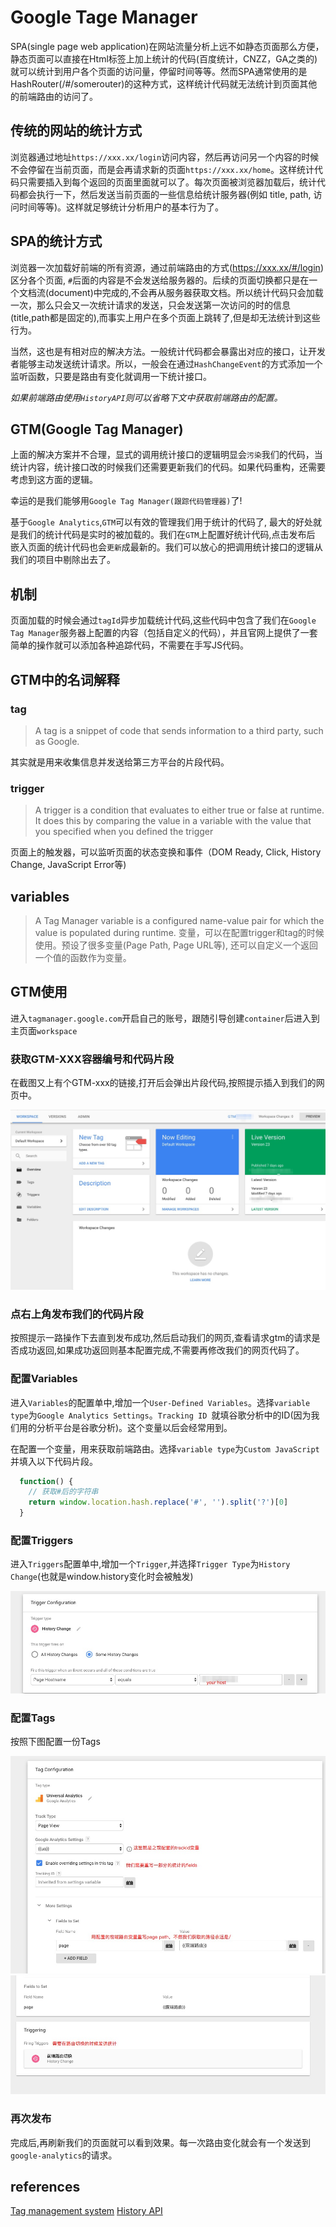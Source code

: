 Google Tage Manager
=======================
SPA(single page web application)在网站流量分析上远不如静态页面那么方便，静态页面可以直接在Html标签上加上统计的代码(百度统计，CNZZ，GA之类的)就可以统计到用户各个页面的访问量，停留时间等等。然而SPA通常使用的是HashRouter(/#/somerouter)的这种方式，这样统计代码就无法统计到页面其他的前端路由的访问了。

## 传统的网站的统计方式
浏览器通过地址`https://xxx.xx/login`访问内容，然后再访问另一个内容的时候不会停留在当前页面，而是会再请求新的页面`https://xxx.xx/home`。这样统计代码只需要插入到每个返回的页面里面就可以了。每次页面被浏览器加载后，统计代码都会执行一下，然后发送当前页面的一些信息给统计服务器(例如 title, path, 访问时间等等)。这样就足够统计分析用户的基本行为了。

## SPA的统计方式
浏览器一次加载好前端的所有资源，通过前端路由的方式(https://xxx.xx/#/login)区分各个页面, `#`后面的内容是不会发送给服务器的。后续的页面切换都只是在一个文档流(document)中完成的,不会再从服务器获取文档。所以统计代码只会加载一次，那么只会又一次统计请求的发送，只会发送第一次访问的时的信息(title,path都是固定的),而事实上用户在多个页面上跳转了,但是却无法统计到这些行为。

当然，这也是有相对应的解决方法。一般统计代码都会暴露出对应的接口，让开发者能够主动发送统计请求。所以，一般会在通过`HashChangeEvent`的方式添加一个监听函数，只要是路由有变化就调用一下统计接口。

*如果前端路由使用`HistoryAPI`则可以省略下文中获取前端路由的配置。*

## GTM(Google Tag Manager)
上面的解决方案并不合理，显式的调用统计接口的逻辑明显会`污染`我们的代码，当统计内容，统计接口改的时候我们还需要更新我们的代码。如果代码重构，还需要考虑到这方面的逻辑。  

幸运的是我们能够用`Google Tag Manager(跟踪代码管理器)`了!  

基于`Google Analytics`,`GTM`可以有效的管理我们用于统计的代码了, 最大的好处就是我们的统计代码是实时的被加载的。我们在`GTM`上配置好统计代码,点击发布后 嵌入页面的统计代码也会`更新`成最新的。我们可以放心的把调用统计接口的逻辑从我们的项目中剔除出去了。

## 机制
页面加载的时候会通过`tagId`异步加载统计代码,这些代码中包含了我们在`Google Tag Manager`服务器上配置的内容（包括自定义的代码），并且官网上提供了一套简单的操作就可以添加各种追踪代码，不需要在手写JS代码。  

## GTM中的名词解释
### tag
> A tag is a snippet of code that sends information to a third party, such as Google.  

其实就是用来收集信息并发送给第三方平台的片段代码。

### trigger
>A trigger is a condition that evaluates to either true or false at runtime. It does this by comparing the value in a variable with the value that you specified when you defined the trigger  

页面上的触发器，可以监听页面的状态变换和事件（DOM Ready, Click, History Change, JavaScript Error等)

## variables
>A Tag Manager variable is a configured name-value pair for which the value is populated during runtime. 
变量，可以在配置trigger和tag的时候使用。预设了很多变量(Page Path, Page URL等), 还可以自定义一个返回一个值的函数作为变量。

## GTM使用
进入`tagmanager.google.com`开启自己的账号，跟随引导创建`container`后进入到主页面`workspace`

### 获取GTM-XXX容器编号和代码片段
在截图又上有个GTM-xxx的链接,打开后会弹出片段代码,按照提示插入到我们的网页中。  

![workspace](./asset/google_analytics/workspace.png)  

### 点右上角发布我们的代码片段
按照提示一路操作下去直到发布成功,然后启动我们的网页,查看请求gtm的请求是否成功返回,如果成功返回则基本配置完成,不需要再修改我们的网页代码了。

### 配置Variables
进入`Variables`的配置单中,增加一个`User-Defined Variables`。选择`variable type`为`Google Analytics Settings`。`Tracking ID `就填谷歌分析中的ID(因为我们用的分析平台是谷歌分析)。这个变量以后会经常用到。

在配置一个变量，用来获取前端路由。选择`variable type`为`Custom JavaScript`并填入以下代码片段。  
```js
  function() {
    // 获取#后的字符串
    return window.location.hash.replace('#', '').split('?')[0]
  }
```

### 配置Triggers
进入`Triggers`配置单中,增加一个`Trigger`,并选择`Trigger Type`为`History Change`(也就是window.history变化时会被触发)  

![trigger](./asset/google_analytics/trigger.png)  


### 配置Tags
按照下图配置一份Tags  

![config_tag](./asset/google_analytics/config_tag.png)
![config_tag_trigger](./asset/google_analytics/config_tag_trigger.png)


### 再次发布
完成后,再刷新我们的页面就可以看到效果。每一次路由变化就会有一个发送到`google-analytics`的请求。



## references
[Tag management system](https://en.wikipedia.org/wiki/Tag_management_system)
[History API](https://developer.mozilla.org/en-US/docs/Web/API/History_API)